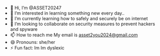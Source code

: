 - 👋 Hi, I’m @ASSET20247
- 👀 I’m interested in learning something new every day..
- 🌱 I’m currently learning how to safely and securely be on internet
- 💞️ I’m looking to collaborate on security measures to prevent hackers and spyware
- 📫 How to reach me My email is asset2you2024@gmail.com
- 😄 Pronouns: she/her 
- ⚡ Fun fact: Im Im dyslexic 

<!---
ASSET20247/ASSET20247 is a ✨ special ✨ repository because its `README.md` (this file) appears on your GitHub profile.
You can click the Preview link to take a look at your changes.
--->
